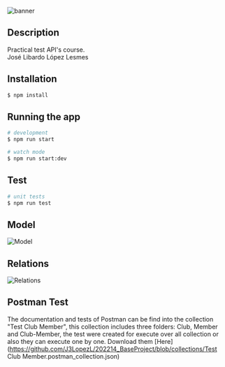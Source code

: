 ![banner](https://github.com/J3LopezL/202214_BaseProject/blob/images/banner.jpg)

## Description

Practical test API's course.<br>José Libardo López Lesmes

## Installation

```bash
$ npm install
```

## Running the app

```bash
# development
$ npm run start

# watch mode
$ npm run start:dev
```

## Test

```bash
# unit tests
$ npm run test
```

## Model
![Model](https://github.com/J3LopezL/202214_BaseProject/blob/images/model.png)

## Relations
![Relations](https://github.com/J3LopezL/202214_BaseProject/blob/images/relations.png)

## Postman Test

The documentation and tests of Postman can be find into the collection "Test Club Member", this collection includes three folders: Club, Member and Club-Member, the test were created for execute over all collection or also they can execute one by one. Download them [Here](https://github.com/J3LopezL/202214_BaseProject/blob/collections/Test Club Member.postman_collection.json)